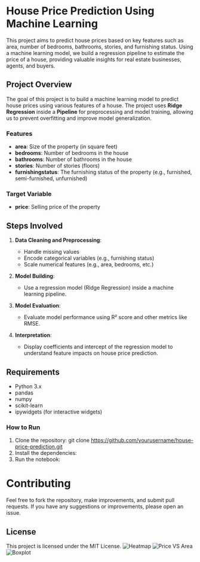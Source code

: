 # House Price Prediction Using Machine Learning

This project aims to predict house prices based on key features such as area, number of bedrooms, bathrooms, stories, and furnishing status. Using a machine learning model, we build a regression pipeline to estimate the price of a house, providing valuable insights for real estate businesses, agents, and buyers.

## Project Overview

The goal of this project is to build a machine learning model to predict house prices using various features of a house. The project uses **Ridge Regression** inside a **Pipeline** for preprocessing and model training, allowing us to prevent overfitting and improve model generalization.

### Features
- **area**: Size of the property (in square feet)
- **bedrooms**: Number of bedrooms in the house
- **bathrooms**: Number of bathrooms in the house
- **stories**: Number of stories (floors)
- **furnishingstatus**: The furnishing status of the property (e.g., furnished, semi-furnished, unfurnished)

### Target Variable
- **price**: Selling price of the property

## Steps Involved

1. **Data Cleaning and Preprocessing**: 
   - Handle missing values
   - Encode categorical variables (e.g., furnishing status)
   - Scale numerical features (e.g., area, bedrooms, etc.)

2. **Model Building**:
   - Use a regression model (Ridge Regression) inside a machine learning pipeline.
   
3. **Model Evaluation**:
   - Evaluate model performance using R² score and other metrics like RMSE.

4. **Interpretation**:
   - Display coefficients and intercept of the regression model to understand feature impacts on house price prediction.

## Requirements

- Python 3.x
- pandas
- numpy
- scikit-learn
- ipywidgets (for interactive widgets)

### How to Run

1. Clone the repository:
git clone https://github.com/yourusername/house-price-prediction.git
2. Install the dependencies:
3. Run the notebook:
# Contributing

Feel free to fork the repository, make improvements, and submit pull requests. If you have any suggestions or improvements, please open an issue.

## License

This project is licensed under the MIT License.
![Heatmap](https://github.com/user-attachments/assets/834402af-059b-4f36-9fe0-6f660fd274bb)
![Price VS Area](https://github.com/user-attachments/assets/7d71023d-82ce-4541-aae9-fce32b2c1d1b)
![Boxplot](https://github.com/user-attachments/assets/ae2c18a8-345b-4e82-87f5-a964cec29e11)

